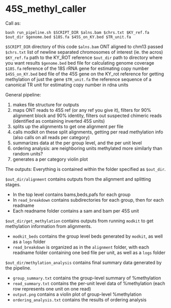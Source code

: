# 45S_methyl_caller
Call as:
```
bash run_pipeline.sh $SCRIPT_DIR $alns.bam $chrs.txt $KY_ref.fa $out_dir $genome.bed $18S.fa $45S_on_KY.bed $TR_unit.fa
```

`$SCRIPT_DIR` directory of this code
`$alns.bam` ONT aligned to chm13 passed
`$chrs.txt` list of newline separated chromosomes of interest (ie. the acros)
`$KY_ref.fa` path to the KY_ROT reference 
`$out_dir` path to directory where you want results
`$genome.bed` bed file for calculating genome coverage
`$18S.fa` reference of the 18S rRNA gene for estimating copy number
`$45S_on_KY.bed` bed file of the 45S gene on the KY_rot reference for getting methylation of just the gene
`$TR_unit.fa` the reference sequence of a canonical TR unit for estimating copy number in rdna units 

General pipeline:
1. makes file structure for outputs
2. maps ONT reads to 45S ref (or any ref you give it), filters for 90% alignment block and 90% identity, filters out suspected chimeric reads (identified as containing inverted 45S units)
3. splits up the alignments to get one alignment per file
4. calls modkit on these split alignments, getting per read methylation info (also calls on all reads per category)
5. summarizes data at the per group level, and the per unit level
6. ordering analysis: are neighboring units methylated more similarly than random units?
7. generates a per category violin plot


The outputs:
Everything is contained within the folder specified as `$out_dir`.

`$out_dir/alignment` contains outputs from the alignment and splitting stages.
* In the top level contains bams,beds,pafs for each group
* In `read_breakdown` contains subdirectories for each group, then for each readname
* Each readname folder contains a sam and bam per 45S unit

`$out_dir/get_methylation` contains outputs from running `modkit` to get methylation information from alignments. 
* `modkit_beds` contains the group level beds generated by `modkit`, as well as a `logs` folder
* `read_breakdown` is organized as in the `alignment` folder, with each readname folder containing one bed file per unit, as well as a `logs` folder

`$out_dir/methylation_analysis` contains final summary data generated by the pipeline.
 * `group_summary.txt` contains the group-level summary of %methylation
 * `read_summary.txt` contains the per-unit level data of %methylation (each row represents one unit on one read)
 * `output.png` contains a violin plot of group-level %methylation
 * `ordering_analysis.txt` contains the results of ordering analysis
